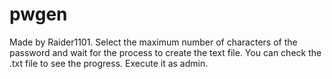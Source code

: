 # pwgen
Made by Raider1101.
Select the maximum number of characters of the password and wait for the process to create the text file.
You can check the .txt file to see the progress.
Execute it as admin.
